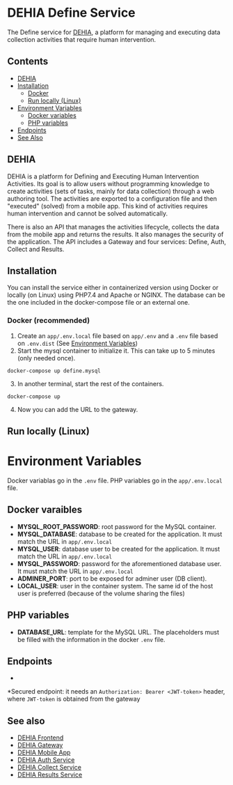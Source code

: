 # DEHIA Define Service
The Define service for [DEHIA](http://sedici.unlp.edu.ar/handle/10915/116617), a platform for managing and executing data collection activities that require human intervention.

## Contents
- [DEHIA](#dehia)
- [Installation](#installation)
  - [Docker](#docker-recommended)
  - [Run locally (Linux)](#run-locally-linux)
- [Environment Variables](#environment-variables)
  - [Docker variables](#docker-variables)
  - [PHP variables](#php-variables)
- [Endpoints](#endpoints)
- [See Also](#see-also)

## DEHIA
DEHIA is a platform for Defining and Executing Human Intervention Activities. Its goal is to allow users without programming knowledge to create activities (sets of tasks, mainly for data collection) through a web authoring tool. The activities are exported to a configuration file and then "executed" (solved) from a mobile app. This kind of activities requires human intervention and cannot be solved automatically. 

There is also an API that manages the activities lifecycle, collects the data from the mobile app and returns the results. It also manages the security of the application. The API includes a Gateway and four services: Define, Auth, Collect and Results.

## Installation
You can install the service either in containerized version using Docker or locally (on Linux) using PHP7.4 and Apache or NGINX. The database can be the one included in the docker-compose file or an external one.
### Docker (recommended)
 1. Create an `app/.env.local` file based on `app/.env` and a `.env` file based on `.env.dist` (See [Environment Variables](#Environment-Variables))
 2. Start the mysql container to initialize it. This can take up to 5 minutes (only needed once).
 ```
 docker-compose up define.mysql
 ```
 3. In another terminal, start the rest of the containers.
 ```
 docker-compose up
 ```
 4. Now you can add the URL to the gateway.
## Run locally (Linux)
# Environment Variables
Docker variablas go in the `.env` file. PHP variables go in the `app/.env.local` file.
## Docker varaibles
- **MYSQL_ROOT_PASSWORD**: root password for the MySQL container. 
- **MYSQL_DATABASE**: database to be created for the application. It must match the URL in `app/.env.local`
- **MYSQL_USER**: database user to be created for the application. It must match the URL in `app/.env.local`
- **MYSQL_PASSWORD**: password for the aforementioned database user. It must match the URL in `app/.env.local`
- **ADMINER_PORT**: port to be exposed for adminer user (DB client).
- **LOCAL_USER**: user in the container system. The same id of the host user is preferred (because of the volume sharing the files)
## PHP variables
- **DATABASE_URL**: template for the MySQL URL. The placeholders must be filled with the information in the docker `.env` file.

## Endpoints
- 


*Secured endpoint: it needs an `Authorization: Bearer <JWT-token>` header, where `JWT-token` is obtained from the gateway


## See also
- [DEHIA Frontend](https://github.com/mokocchi/autores-demo-client)
- [DEHIA Gateway](https://github.com/mokocchi/dehia_gateway)
- [DEHIA Mobile App](https://github.com/mokocchi/prototipo-app-actividades)
- [DEHIA Auth Service](https://github.com/mokocchi/dehia_auth)
- [DEHIA Collect Service](https://github.com/mokocchi/dehia_collect)
- [DEHIA Results Service](https://github.com/mokocchi/dehia_results)
